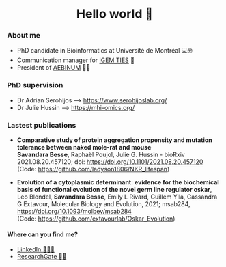 
<h1 align="center">Hello world 👋</h1>

### About me

- PhD candidate in Bioinformatics at Université de Montréal 💻🤓 
- Communication manager for <a href='https://igem-ties.info/'>iGEM TIES</a> 📱
- President of <a href='http://www.aebinum.umontreal.ca/'>AEBINUM</a> 👩‍🎓 


### PhD supervision

- Dr Adrian Serohijos --> https://www.serohijoslab.org/
- Dr Julie Hussin --> https://mhi-omics.org/


### Lastest publications

- __Comparative study of protein aggregation propensity and mutation tolerance between naked mole-rat and mouse__ <br> **Savandara Besse**, Raphaël Poujol, Julie G. Hussin - bioRxiv 2021.08.20.457120; doi: https://doi.org/10.1101/2021.08.20.457120 <br>
(Code: https://github.com/ladyson1806/NKR_lifespan)

- __Evolution of a cytoplasmic determinant: evidence for the biochemical basis of functional evolution of the novel germ line regulator oskar__, <br> Leo Blondel, **Savandara Besse**, Emily L Rivard, Guillem Ylla, Cassandra G Extavour, Molecular Biology and Evolution, 2021; msab284, https://doi.org/10.1093/molbev/msab284 <br>
(Code: https://github.com/extavourlab/Oskar_Evolution)


#### Where can you find me?
- <a href='https://www.linkedin.com/in/savandara-besse'>LinkedIn 👨🏽‍💻</a>
- <a href='https://www.researchgate.net/profile/Savandara-Besse'>ResearchGate 👩‍🔬</a>

